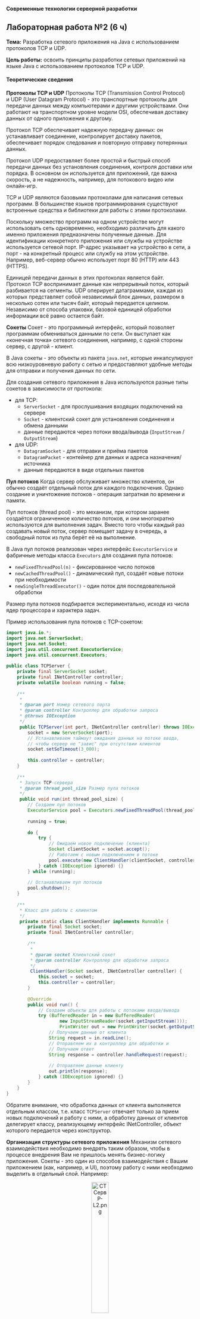 **Современные технологии серверной разработки**
## Лабораторная работа №2 (6 ч)

**Тема:** Разработка сетевого приложения на Java с использованием протоколов TCP и UDP.

**Цель работы:** освоить принципы разработки сетевых приложений на языке Java с использованием протоколов TCP и UDP.

#### Теоретические сведения

**Протоколы TCP и UDP**
Протоколы TCP (Transmission Control Protocol) и UDP (User Datagram Protocol) - это транспортные протоколы для передачи данных между компьютерами и другими устройствами. Они работают на транспортном уровне модели OSI, обеспечивая доставку данных от одного приложения к другому.

Протокол TCP обеспечивает надежную передачу данных: он устанавливает соединение, контролирует доставку пакетов, обеспечивает порядок следования и повторную отправку потерянных данных.

Протокол UDP предоставляет более простой и быстрый способ передачи данных без установления соединения, контроля доставки или порядка. В основном он используется для приложений, где важна скорость, а не надежность, например, для потокового видео или онлайн-игр.

TCP и UDP являются базовыми протоколами для написания сетевых программ. В большинстве языков программирования существуют встроенные средства и библиотеки для работы с этими протоколами.

Поскольку множество программ на одном устройстве могут использовать сеть одновременно, необходимо различать для какого именно приложения предназначены полученные данные. Для идентификации конкретного приложения или службы на устройстве используется сетевой порт. IP-адрес указывает на устройство в сети, а порт - на конкретный процесс или службу на этом устройстве. Например, веб-сервер обычно использует порт 80 (HTTP) или 443 (HTTPS).

Единицей передачи данных в этих протоколах является байт. Протокол TCP воспринимает данные как непрерывный поток, который разбивается на сегменты. UDP оперирует датаграммами, каждая из которых представляет собой независимый блок данных, размером в несколько сотен или тысяч байт, который передается целиком. Независимо от способа упаковки, базовой единицей обработки информации всё равно остается байт.

**Сокеты**
Сокет - это программный интерфейс, который позволяет программам обмениваться данными по сети. Он выступает как «конечная точка» сетевого соединения, например, с одной стороны сервер, с другой - клиент.

В  Java сокеты - это объекты из пакета `java.net`, которые инкапсулируют всю низкоуровневую работу с сетью и предоставляют удобные методы для отправки и получения данных по сети.

Для создания сетевого приложения в Java используются разные типы сокетов в зависимости от протокола:
- для TCP:
	- `ServerSocket` - для прослушивания входящих подключений на сервере
	- `Socket` - клиентский сокет для установления соединения и обмена данными
	- данные передаются через потоки ввода/вывода (`InputStream` / `OutputStream`)
- для UDP:
	- `DatagramSocket` - для отправки и приёма пакетов
	- `DatagramPacket` - контейнер для данных и адреса назначения/источника
	- данные передаются в виде отдельных пакетов

**Пул потоков**
Когда сервер обслуживает множество клиентов, он обычно создаёт отдельный поток для каждого подключения. Однако создание и уничтожение потоков - операция затратная по времени и памяти.

Пул потоков (thread pool) - это механизм, при котором заранее создаётся ограниченное количество потоков, и они многократно используются для выполнения задач. Вместо того чтобы каждый раз создавать новый поток, сервер помещает задачу в очередь, а свободный поток из пула берёт её на выполнение.

В Java пул потоков реализован через интерфейс `ExecutorService` и фабричные методы класса `Executors` для создания пула потоков:
- `newFixedThreadPool(n)` - фиксированное число потоков
- `newCachedThreadPool()` - динамический пул, создаёт новые потоки при необходимости
- `newSingleThreadExecutor()` - один поток для последовательной обработки

Размер пула потоков подбирается экспериментально, исходя из числа ядер процессора и характера задач.

Пример использования пула потоков с TCP-сокетом:

```Java
import java.io.*;  
import java.net.ServerSocket;  
import java.net.Socket;  
import java.util.concurrent.ExecutorService;  
import java.util.concurrent.Executors;  
  
public class TCPServer {  
    private final ServerSocket socket;  
    private final INetController controller;  
    private volatile boolean running = false;  
  
    /**  
     *     
	 * @param port Номер сетевого порта  
     * @param controller Контроллер для обработки запроса  
     * @throws IOException  
     */    
	 public TCPServer(int port, INetController controller) throws IOException {  
        socket = new ServerSocket(port);  
        // Устанавливаем таймаут ожидания данных на потоке ввода,  
        // чтобы сервер не "завис" при отсутствии клиентов
		socket.setSoTimeout(3_000);  
  
        this.controller = controller;  
    }  
  
    /**  
     * Запуск TCP-сервера     
	 * @param thread_pool_size Размер пула потоков  
     */    
	 public void run(int thread_pool_size) {  
        // Создаем пул потоков  
        ExecutorService pool = Executors.newFixedThreadPool(thread_pool_size);  
  
        running = true;  
  
        do {  
            try {  
                // Ожидаем новое подключение (клиента)  
                Socket clientSocket = socket.accept();  
                // Работаем с новым подключением в потоке  
                pool.execute(new ClientHandler(clientSocket, controller));  
            } catch (IOException ignored) {}  
        } while (running);  
  
        // Останавливаем пул потоков  
        pool.shutdown();  
    }  
  
    /**  
     * Класс для работы с клиентом     
	 */    
	 private static class ClientHandler implements Runnable {  
        private final Socket socket;  
        private final INetController controller;  
  
        /**  
         *         
		 * @param socket Клиентский сокет  
         * @param controller Контроллер для обработки запроса  
         */        
		 ClientHandler(Socket socket, INetController controller) {  
            this.socket = socket;  
            this.controller = controller;  
        }  
  
        @Override  
        public void run() {  
            // Создаем объекты для работы с потоками ввода/вывода  
            try (BufferedReader in = new BufferedReader(  
                    new InputStreamReader(socket.getInputStream()));  
                    PrintWriter out = new PrintWriter(socket.getOutputStream(), true)) {  
                // Получаем данные от клиента  
                String request = in.readLine();  
                // Отправляем их в контроллер для обработки и  
                // Получаем ответ                
				String response = controller.handleRequest(request);  
  
                // Отправляем данные клиенту  
                out.println(response);  
            } catch (IOException ignored) {}  
        }  
    }  
}
```

Обратите внимание, что обработка данных от клиента выполняется отдельным классом, т.е. класс `TCPServer` отвечает только за прием новых подключений и работу с ними, а обработку данных от клиентов делегирует классу, реализующему интерфейс INetController, объект которого передается через конструктор.

**Организация структуры сетевого приложения**
Механизм сетевого взаимодействия необходимо внедрять таким образом, чтобы в процессе внедрения Вам не пришлось менять бизнес-логику приложения. Сокеты - это один из способов взаимодействия с Вашим приложением (как, например, и UI), поэтому работу с ними необходимо выделить в отдельный слой. Например:

<p align="center">
  <img src="./СТСервР-L2.png" alt="СТСервР-L2.png" width="30%">
</p>

Здесь `Networking Layer` - это слой сетевого взаимодействия.

#### Задание

Разработать сетевое приложение с архитектурой клиент-сервер на Java с использованием протоколов TCP и UDP. За основу для сервера взять приложение, разработанное в л.р. №1, и добавить в него механизм сетевого взаимодействия. 

Сервер должен принимать запросы от клиентов на выполнение CRUD и др. операций, обрабатывать их и возвращать ответ. При этом должна быть возможность одновременной обработки запросов от нескольких клиентов.

Клиент подключается к серверу, отправляет запросы и получает ответ. Тип UI на выбор (консольный, графический).

Должна быть возможность задавать номер сетевого порта, адрес сервера, количество используемых потоков и прочие параметры в конфигурационных файлах.

На защите продемонстрировать работу с нескольких устройств.

**Отчёт по лабораторной работе должен содержать:**
1. Цель и задачи работы.
2. Описание формата данных, передаваемых по сети.
3. Список реализованных классов для сетевого взаимодействия и их описание.
4. Содержимое конфигурационного файла и список параметров с описанием. 
5. Скриншоты с результатами работы программы (сервер и клиент).
6. Вывод по выполненной работе.

#### Варианты

Протокол:
- TCP - четные варианты
- UDP - нечетные варианты

Формат данных для передачи по сети:
- сериализованные объекты - варианты 1, 4, 7, 10 и т.д.
- JSON - варианты 2, 5, 8, 11 и т.д.
- строка заданного шаблона (разработать самим) - варианты 3, 6, 9, 12 и т.д.
